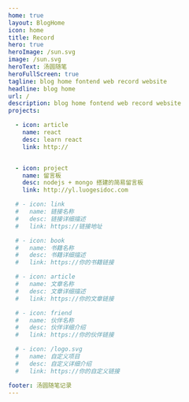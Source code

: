 ```yaml
---
home: true
layout: BlogHome
icon: home
title: Record
hero: true
heroImage: /sun.svg
image: /sun.svg
heroText: 汤圆随笔
heroFullScreen: true
tagline: blog home fontend web record website
headline: blog home
url: /
description: blog home fontend web record website
projects:

  - icon: article
    name: react
    desc: learn react
    link: http://


  - icon: project
    name: 留言板
    desc: nodejs + mongo 搭建的简易留言板
    link: http://yl.luogesidoc.com

  # - icon: link
  #   name: 链接名称
  #   desc: 链接详细描述
  #   link: https://链接地址

  # - icon: book
  #   name: 书籍名称
  #   desc: 书籍详细描述
  #   link: https://你的书籍链接

  # - icon: article
  #   name: 文章名称
  #   desc: 文章详细描述
  #   link: https://你的文章链接

  # - icon: friend
  #   name: 伙伴名称
  #   desc: 伙伴详细介绍
  #   link: https://你的伙伴链接

  # - icon: /logo.svg
  #   name: 自定义项目
  #   desc: 自定义详细介绍
  #   link: https://你的自定义链接

footer: 汤圆随笔记录
---
```


<!-- ### 安装依赖

```
// corepack enable
// pnpm -v

pnpm i

```


### 开发模式

```

npm run dev

``` -->

<!-- 这是一个博客主页的案例。 -->

<!-- 要使用此布局，你应该在页面前端设置 `layout: BlogHome` 和 `home: true`。 -->

<!-- 相关配置文档请见 [博客主页](https://theme-hope.vuejs.press/zh/guide/blog/home/)。 -->

